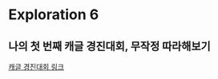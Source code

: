 # Exploration 6
## 나의 첫 번째 캐글 경진대회, 무작정 따라해보기

[캐글 경진대회 링크](https://www.kaggle.com/c/2019-2nd-ml-month-with-kakr/overview)
